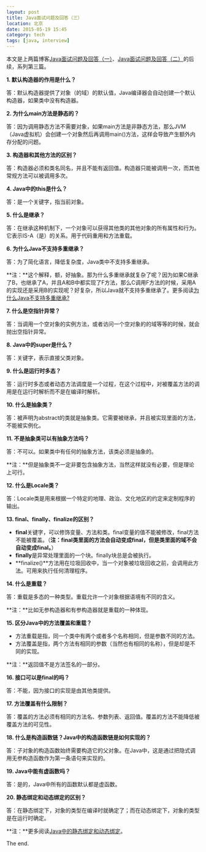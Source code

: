 ```yaml
---
layout: post
title: Java面试问题及回答（三）
location: 北京
date: 2015-05-19 15:45
category: tech
tags: [java, interview]
---
```

本文是上两篇博客[Java面试问题及回答（一）](http://sijh.github.io/2015/05/12/java-interview-questions-and-answers-1)、[Java面试问题及回答（二）](http://sijh.github.io/2015/05/18/java-interview-questions-and-answers-2)的后续，系列第三篇。

**1. 默认构造器的作用是什么？**

答：默认构造器提供了对象（的域）的默认值，Java编译器会自动创建一个默认构造器，如果类中没有构造器。

**2. 为什么main方法是静态的？**

答：因为调用静态方法不需要对象，如果main方法是非静态方法，那么JVM（Java虚拟机）会创建一个对象然后再调用main()方法，这样会导致产生额外内存分配的问题。

**3. 构造器和其他方法的区别？**

答：构造器必须和类名同名，并且不能有返回值。构造器只能被调用一次，而其他常规方法可以被调用多次。

**4. Java中的this是什么？**

答：是一个关键字，指当前对象。

**5. 什么是继承？**

答：在继承这种机制下，一个对象可以获得其他类的其他对象的所有属性和行为。它表示IS-A（是）的关系。用于代码重用和方法重载。

**6. 为什么Java不支持多重继承？**

答：为了简化语言，降低复杂度，Java类中不支持多重继承。

**注：**这个解释，额，好抽象。那为什么多重继承就复杂了呢？因为如果C继承了B，也继承了A，并且A和B中都实现了F方法，那么C调用F方法的时候，采用A的实现还是采用B的实现呢？好复杂，所以Java就不支持多重继承了。更多阅读[为什么Java不支持多重继承?](http://www.importnew.com/4604.html)

**7. 什么是空指针异常？**

答：当调用一个空对象的实例方法，或者访问一个空对象的的域等等的时候，就会抛出空指针异常。

**8. Java中的super是什么？**

答：关键字，表示直接父类对象。

**9. 什么是运行时多态？**

答：运行时多态或者动态方法调度是一个过程，在这个过程中，对被覆盖方法的调用是在运行时解析而不是在编译时解析。

**10. 什么是抽象类？**

答：被声明为abstract的类就是抽象类。它需要被继承，并且被实现里面的方法，不能被实例化。

**11. 不是抽象类可以有抽象方法吗？**

答：不可以。如果类中有任何的抽象方法，该类必须是抽象的。

**注：**但是抽象类不一定非要包含抽象方法，当然这样就没有必要，但是理论上可行。

**12. 什么是Locale类？**

答：Locale类是用来根据一个特定的地理、政治、文化地区的约定来定制程序的输出。

**13. final、finally、finalize的区别？**

-  **final**关键字，可以修饰变量、方法和类。final变量的值不能被修改，final方法不能被覆盖。（**注：final类里面的方法会自动变成final，但是类里面的域不会自动变成final。**）
-  **finally**是异常处理里面的一个块。finally块总是会被执行。
-  **finalize()**方法用在垃圾回收中，当一个对象被垃圾回收之前，会调用此方法。可用来执行任何清理程序。

**14. 什么是重载？**

答：重载是多态的一种类型。重载允许一个对象根据语境有不同的含义。

**注：**比如无参构造器和有参构造器就是重载的一种体现。

**15. 区分Java中的方法覆盖和重载？**

- 方法重载是指，同一个类中有两个或者多个名称相同，但是参数不同的方法。
- 方法覆盖是指，两个方法有相同的参数（当然也有相同的名称），但是却是不同的实现。

**注：**返回值不是方法签名的一部分。

**16. 接口可以是final的吗？**

答：不能，因为接口的实现是由其他类提供。

**17. 方法覆盖有什么限制？**

答：覆盖的方法必须有相同的方法名、参数列表、返回值。覆盖的方法不能降低被覆盖方法的可见性。

**18. 什么是构造函数链？Java中的构造函数链是如何实现的？**

答：子对象的构造函数始终需要构造它的父对象。在Java中，这是通过把隐式调用无参构造函数作为第一条语句来实现的。

**19. Java中能有虚函数吗？**

答：是的，Java中所有的函数默认都是虚函数。

**20. 静态绑定和动态绑定的区别？**

答：在静态绑定下，对象的类型在编译时就确定了；而在动态绑定下，对象的类型是在运行时确定。

**注：**更多阅读[Java中的静态绑定和动态绑定](http://droidyue.com/blog/2014/12/28/static-biding-and-dynamic-binding-in-java/)。

The end.
